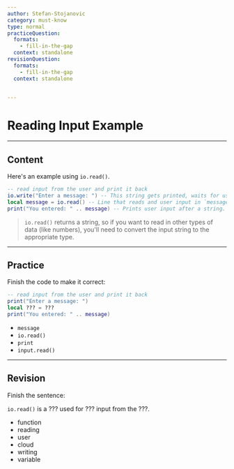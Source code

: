 ```yaml
---
author: Stefan-Stojanovic
category: must-know
type: normal
practiceQuestion:
  formats:
    - fill-in-the-gap
  context: standalone
revisionQuestion:
  formats:
    - fill-in-the-gap
  context: standalone


---
```


# Reading Input Example

---

## Content

Here's an example using `io.read()`.

```lua
-- read input from the user and print it back
io.write("Enter a message: ") -- This string gets printed, waits for user prompt
local message = io.read() -- Line that reads and user input in `message`
print("You entered: " .. message) -- Prints user input after a string.
```
> `io.read()` returns a string, so if you want to read in other types of data (like numbers), you'll need to convert the input string to the appropriate type.

---

## Practice

Finish the code to make it correct:
```lua
-- read input from the user and print it back
print("Enter a message: ")
local ??? = ???
print("You entered: " .. message)
```

- `message`
- `io.read()`
- `print`
- `input.read()`

---

## Revision

Finish the sentence:

`io.read()` is a ??? used for ??? input from the ???.

- function
- reading
- user
- cloud
- writing
- variable